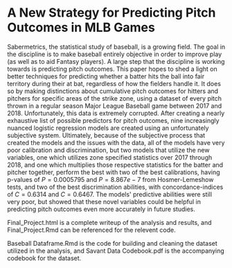 # A New Strategy for Predicting Pitch Outcomes in MLB Games
Sabermetrics, the statistical study of baseball, is a growing field. The goal in the discipline is to make baseball entirely objective in order to improve play (as well as to aid Fantasy players). A large step that the discipline is working towards is predicting pitch outcomes. This paper hopes to shed a light on better techniques for predicting whether a batter hits the ball into fair territory during their at bat, regardless of how the fielders handle it. It does so by making distinctions about cumulative pitch outcomes for hitters and pitchers for specific areas of the strike zone, using a dataset of every pitch thrown in a regular season Major League Baseball game between 2017 and 2018. Unfortunately, this data is extremely corrupted. After creating a nearly exhaustive list of possible predictors for pitch outcomes, nine increasingly nuanced logistic regression models are created using an unfortunately subjective system. Ultimately, because of the subjective process that created the models and the issues with the data, all of the models have very poor calibration and discrimination, but two models that utilize the new variables, one which utilizes zone specified statistics over 2017 through 2018, and one which multiplies those respective statistics for the batter and pitcher together, perform the best with two of the best calibrations, having p-values of $P=0.0005795$ and $P=8.867e-7$ from Hosmer-Lemeshow tests, and two of the best discrimination abilities, with concordance-indices of $C=0.6314$ and $C=0.6467$. The models' predictive abilities were still very poor, but showed that these novel variables could be helpful in predicting pitch outcomes even more accurately in future studies.

Final_Project.html is a complete writeup of the analysis and results, and Final_Project.Rmd can be referenced for the relevent code. 

Baseball Dataframe.Rmd is the code for building and cleaning the dataset utilized in the analysis, and Savant Data Codebook.pdf is the accompanying codebook for the dataset.
